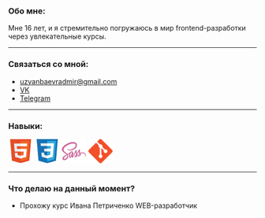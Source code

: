 ### Обо мне:
Мне 16 лет, и я стремительно погружаюсь в мир frontend-разработки через увлекательные курсы.

---

### Связаться со мной:
- uzyanbaevradmir@gmail.com
- [VK](https://vk.com/uzyanbaev)
- [Telegram](https://t.me/t1lent)

---

### Навыки:
<img src="https://raw.githubusercontent.com/devicons/devicon/1119b9f84c0290e0f0b38982099a2bd027a48bf1/icons/html5/html5-original.svg" alt="HTML" width="50"/> <img src="https://raw.githubusercontent.com/devicons/devicon/1119b9f84c0290e0f0b38982099a2bd027a48bf1/icons/css3/css3-original.svg" alt="CSS" width="50"/>
<img src="https://raw.githubusercontent.com/devicons/devicon/1119b9f84c0290e0f0b38982099a2bd027a48bf1/icons/sass/sass-original.svg" alt="SASS" width="50"/>
<img src="https://raw.githubusercontent.com/devicons/devicon/1119b9f84c0290e0f0b38982099a2bd027a48bf1/icons/git/git-original.svg" alt="Git" width="50"/>

---

### Что делаю на данный момент?
- Прохожу курс Ивана Петриченко WEB-разработчик
